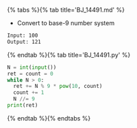 {% tabs %}{% tab title='BJ_14491.md' %}

* Convert to base-9 number system

```txt
Input: 100
Output: 121
```

{% endtab %}{% tab title='BJ_14491.py' %}

```py
N = int(input())
ret = count = 0
while N > 0:
  ret += N % 9 * pow(10, count)
  count += 1
  N //= 9
print(ret)
```

{% endtab %}{% endtabs %}
